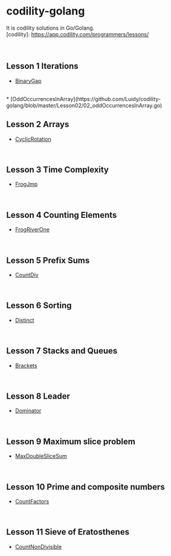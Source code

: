 # codility-golang
It is codility solutions in Go/Golang. <br />
[codility]: https://app.codility.com/programmers/lessons/ <br />
<br />
<br />
## Lesson 1 Iterations
* [BinaryGap](https://github.com/Luidy/codility-golang/blob/master/Lesson1/01_binaryGap.go)
<br />
* [OddOccurrencesInArray](https://github.com/Luidy/codility-golang/blob/master/Lesson02/02_oddOccurrencesInArray.go)
<br />

## Lesson 2 Arrays
* [CyclicRotation](https://github.com/Luidy/codility-golang/blob/master/Lesson2/01_cyclicRotation.go)
<br />

## Lesson 3 Time Complexity
* [FrogJmp](https://github.com/Luidy/codility-golang/blob/master/Lesson3/01_frogJmp.go)
<br />

## Lesson 4 Counting Elements
* [FrogRiverOne](https://github.com/Luidy/codility-golang/blob/master/Lesson4/01_frogRiverOne.go)
<br />

## Lesson 5 Prefix Sums
* [CountDiv](https://github.com/Luidy/codility-golang/blob/master/Lesson5/01_countDiv.go)
<br />

## Lesson 6 Sorting
* [Distinct](https://github.com/Luidy/codility-golang/blob/master/Lesson6/01_distinct.go)
<br />

## Lesson 7 Stacks and Queues
* [Brackets](https://github.com/Luidy/codility-golang/blob/master/Lesson7/01_brackets.go)
<br />

## Lesson 8 Leader
* [Dominator](https://github.com/Luidy/codility-golang/blob/master/Lesson8/01_dominator.go)
<br />

## Lesson 9 Maximum slice problem
* [MaxDoubleSliceSum](https://github.com/Luidy/codility-golang/blob/master/Lesson9/01_maxDoubleSliceSum.go)
<br />

## Lesson 10 Prime and composite numbers
* [CountFactors](https://github.com/Luidy/codility-golang/blob/master/Lesson10/01_countFactors.go)
<br />

## Lesson 11 Sieve of Eratosthenes
* [CountNonDivisible](https://github.com/Luidy/codility-golang/blob/master/Lesson11/01_countNonDivisible.go)
